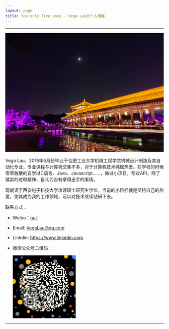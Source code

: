 ```yaml
---
layout: page
title: You only live once - Vega Lau的个人博客
---
```

---

![](/images/1997-05-18-about-me/head.jpg)

Vega Lau，2019年6月份毕业于合肥工业大学机械工程学院机械设计制造及其自动化专业，专业课程与计算机交集不多，对于计算机技术纯属热爱。在学校的时候零零散散的自学过C语言、Java、Javascript……，做过小项目，写过API，除了踏实的进取精神，自认为没有拿得出手的事情。

现就读于西安电子科技大学攻读硕士研究生学位，当前的小目标就是坚持自己的热爱，使其成为我的工作领域，可以对技术继续钻研下去。

联系方式：

- Weibo：[null](http://weibo.com)
- Email: <VegaLau@qq.com>
- Linkdin: <https://www.linkedin.com>
- 微信公众号二维码：

  ![微信公众号二维码](/images/1997-05-18-about-me/my_wechat.jpg)

---

